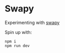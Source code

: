 # Swapy

Experimenting with [swapy](https://github.com/TahaSh/swapy)

Spin up with:
```
npm i
npm run dev
```

